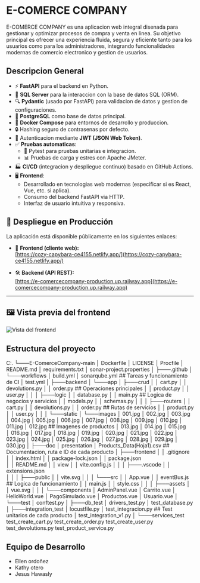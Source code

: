 # E-COMERCE COMPANY

E-COMERCE COMPANY es una aplicacion web integral disenada para gestionar y optimizar procesos de compra y venta en linea. Su objetivo principal es ofrecer una experiencia fluida, segura y eficiente tanto para los usuarios como para los administradores, integrando funcionalidades modernas de comercio electronico y gestion de usuarios.

## Descripcion General

- ⚡ **FastAPI** para el backend en Python.
- 🧰 **SQL Server** para la interaccion con la base de datos SQL (ORM).
- 🔍 **Pydantic** (usado por FastAPI) para validacion de datos y gestion de configuraciones.
- 💾 **PostgreSQL** como base de datos principal.
- 🐋 **Docker Compose** para entornos de desarrollo y produccion.
- 🔒 Hashing seguro de contrasenas por defecto.
- 🔑 Autenticacion mediante **JWT (JSON Web Token)**.
- ✅ **Pruebas automaticas**:
  - 🧪 Pytest para pruebas unitarias e integracion.
  - 📊 Pruebas de carga y estres con Apache JMeter.
- 🏭 **CI/CD** (integracion y despliegue continuo) basado en GitHub Actions.
- 🖥️ **Frontend**:
  - Desarrollado en tecnologias web modernas (especificar si es React, Vue, etc. si aplica).
  - Consumo del backend FastAPI via HTTP.
  - Interfaz de usuario intuitiva y responsiva.

## 🚀 Despliegue en Producción

La aplicación está disponible públicamente en los siguientes enlaces:

- 🔗 **Frontend (cliente web):**  
  [https://cozy-capybara-ce4155.netlify.app/](https://cozy-capybara-ce4155.netlify.app/)

- 🛠️ **Backend (API REST):**  
  [https://e-comercecompany-production.up.railway.app](https://e-comercecompany-production.up.railway.app)

---

## 🖼️ Vista previa del frontend

![Vista del frontend](https://i.postimg.cc/Vv7m7VVn/Captura-de-pantalla-2025-06-06-112935.png)


## Estructura del proyecto
  C:.
  └───E-ComerceCompany-main
      │   Dockerfile
      │   LICENSE
      │   Procfile
      │   README.md
      │   requirements.txt
      │   sonar-project.properties
      │
      ├───.github
      │   └───workflows
      │           build.yml
      │           sonarqube.yml           ## Tareas y funcionamiento de CI
      │           test.yml
      │
      ├───backend
      │   └───app
      │       ├───crud
      │       │       cart.py
      │       │       devolutions.py
      │       │       order.py             ## Operaciones principales
      │       │       product.py
      │       │       user.py
      │       │
      │       ├───logic
      │       │       database.py
      │       │       main.py              ## Logica de negocios y servicios
      │       │       models.py
      │       │       schemas.py
      │       │
      │       ├───routers
      │       │       cart.py
      │       │       devolutions.py
      │       │       order.py             ## Rutas de servicios
      │       │       product.py
      │       │       user.py
      │       │
      │       └───static
      │           └───images
      │                   001.jpg
      │                   002.jpg
      │                   003.jpg
      │                   004.jpg
      │                   005.jpg
      │                   006.jpg
      │                   007.jpg
      │                   008.jpg
      │                   009.jpg
      │                   010.jpg
      │                   011.jpg
      │                   012.jpg          ## Imagenes de productos
      │                   013.jpg
      │                   014.jpg
      │                   015.jpg           
      │                   016.jpg
      │                   017.jpg
      │                   018.jpg
      │                   019.jpg
      │                   020.jpg
      │                   021.jpg
      │                   022.jpg
      │                   023.jpg
      │                   024.jpg
      │                   025.jpg
      │                   026.jpg
      │                   027.jpg
      │                   028.jpg
      │                   029.jpg
      │                   030.jpg
      │
      ├───doc
      │       presentation
      │       Products_Data(Hoja1).csv    ## Documentacion, ruta e ID de cada producto
      │
      ├───frontend
      │   │   .gitignore
      │   │   index.html
      │   │   package-lock.json
      │   │   package.json                
      │   │   README.md
      │   │   view
      │   │   vite.config.js
      │   │
      │   ├───.vscode
      │   │       extensions.json         
      │   │
      │   ├───public
      │   │       vite.svg
      │   │
      │   └───src
      │       │   App.vue
      │       │   eventBus.js             ## Logica de funcionamiento
      │       │   main.js
      │       │   style.css
      │       │
      │       ├───assets
      │       │       vue.svg
      │       │
      │       └───components
      │               AdminPanel.vue
      │               Carrito.vue
      │               HelloWorld.vue
      │               PagoSimulado.vue
      │               Productos.vue
      │               Usuario.vue
      │
      └───test
          │   conftest.py
          │
          ├───db_test
          │       drivers_test.py
          │       test_database.py
          │
          ├───integration_test
          │       locustfile.py
          │       test_integracion.py             ## Test unitarios de cada producto
          │       test_integration_v1.py
          │
          └───services_test
                  test_create_cart.py
                  test_create_order.py
                  test_create_user.py
                  test_devolutions.py
                  test_product_service.py
  

## Equipo de Desarrollo
- Ellen ordoñez
- Kathy otero
- Jesus Hawasly


